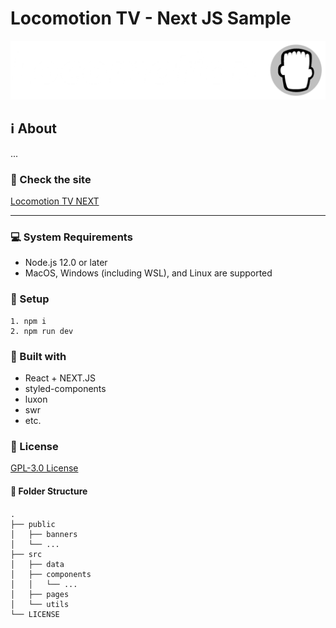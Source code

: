 # Locomotion TV - Next JS Sample

<img src="./public/logo_white.png" alt="Locomotion Logo" />

## :information_source: About

...

### :rocket: Check the site

[Locomotion TV NEXT](https://locomotion-tv-next.vercel.app/)

---

### :computer: System Requirements

- Node.js 12.0 or later
- MacOS, Windows (including WSL), and Linux are supported

### 🔧 Setup

```
1. npm i
2. npm run dev
```

### :pushpin: Built with

- React + NEXT.JS
- styled-components
- luxon
- swr
- etc.

### :scroll: License

[GPL-3.0 License](https://github.com/falsepopsky/locomotion-tv-next/blob/main/LICENSE)

#### :open_file_folder: Folder Structure

<div style="margin: 20px 0;">

    .
    ├── public
    │   ├── banners
    │   └── ...
    ├── src
    │   ├── data
    │   ├── components
    │   │   └── ...
    │   ├── pages
    │   └── utils
    └── LICENSE

</div>
